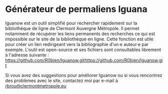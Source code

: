 # Générateur de permaliens Iguana
Iguanow est un outil simplifié pour rechercher rapidement sur la bibliothèque de ligne de Clermont Auvergne Métropole.
Il permet notamment de récupérer les liens permanents des recherches ce qui est impossible sur le site de la bibliothèque en ligne. Cette fonction est utile pour créer un lien redirigeant vers la bibliographie d'un·e auteur·e par exemple.
L'outil est open-source et ses fichiers sont consultables librement à l'adresse suivante :  
https://github.com/R0bien/Iguanow.githttps://github.com/R0bien/Iguanow.git  
  
  Si vous avez des suggestions pour améliorer Iguanow ou si vous rencontrez des problèmes avec le site, contactez moi par e-mail à
rbrou@clermontmetropole.eu
